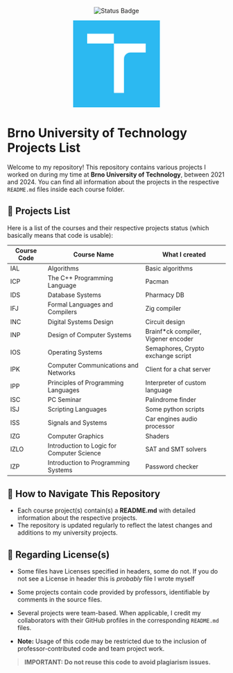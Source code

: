 <p align="center">
  <img src="https://img.shields.io/badge/Status-In%20Progress-green.svg" alt="Status Badge"/>
</p>

<p align="center">
  <img src="logo.png" alt="Brno University of Technology" width="200"/>
</p>

# Brno University of Technology Projects List

Welcome to my repository! This repository contains various projects I worked on
during my time at **Brno University of Technology**, between 2021 and 2024. You
can find all information about the projects in the respective `README.md` files
inside each course folder.

## 📁 Projects List

Here is a list of the courses and their respective projects status (which
basically means that code is usable):

| Course Code | Course Name                                | What I created                      |
| ----------- | ------------------------------------------ | ----------------------------------- |
| IAL         | Algorithms                                 | Basic algorithms                    |
| ICP         | The C++ Programming Language               | Pacman                              |
| IDS         | Database Systems                           | Pharmacy DB                         |
| IFJ         | Formal Languages and Compilers             | Zig compiler                        |
| INC         | Digital Systems Design                     | Circuit design                      |
| INP         | Design of Computer Systems                 | Brainf*ck compiler, Vigener encoder |
| IOS         | Operating Systems                          | Semaphores, Crypto exchange script  |
| IPK         | Computer Communications and Networks       | Client for a chat server            |
| IPP         | Principles of Programming Languages        | Interpreter of custom language      |
| ISC         | PC Seminar                                 | Palindrome finder                   |
| ISJ         | Scripting Languages                        | Some python scripts                 |
| ISS         | Signals and Systems                        | Car engines audio processor         |
| IZG         | Computer Graphics                          | Shaders                             |
| IZLO        | Introduction to Logic for Computer Science | SAT and SMT solvers                 |
| IZP         | Introduction to Programming Systems        | Password checker                    |

## 🚀 How to Navigate This Repository

- Each course project(s) contain(s) a **README.md** with detailed information
  about the respective projects.
- The repository is updated regularly to reflect the latest changes and
  additions to my university projects.

## 📜 Regarding License(s)

- Some files have Licenses specified in headers, some do not. If you do not see
  a License in header this is _probably_ file I wrote myself
- Some projects contain code provided by professors, identifiable by comments in
  the source files.
- Several projects were team-based. When applicable, I credit my collaborators
  with their GitHub profiles in the corresponding `README.md` files.

- **Note:** Usage of this code may be restricted due to the inclusion of
  professor-contributed code and team project work.

> **IMPORTANT: Do not reuse this code to avoid plagiarism issues.**

